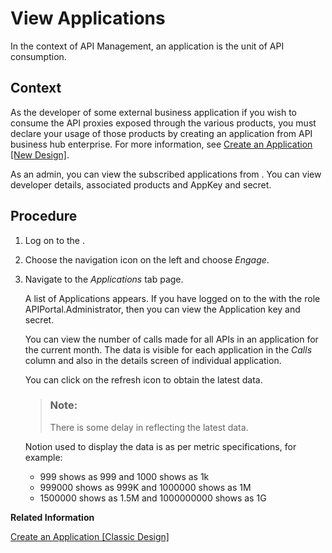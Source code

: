 <!-- loiofeac3687b4d842cb903bdbd9e13ace54 -->

# View Applications

In the context of API Management, an application is the unit of API consumption.



## Context

As the developer of some external business application if you wish to consume the API proxies exposed through the various products, you must declare your usage of those products by creating an application from API business hub enterprise. For more information, see [Create an Application \[New Design\]](create-an-application-new-design-a501a6d.md).

As an admin, you can view the subscribed applications from . You can view developer details, associated products and AppKey and secret.



## Procedure

1.  Log on to the .

2.  Choose the navigation icon on the left and choose *Engage*.

3.  Navigate to the *Applications* tab page.

    A list of Applications appears. If you have logged on to the with the role APIPortal.Administrator, then you can view the Application key and secret.

    You can view the number of calls made for all APIs in an application for the current month. The data is visible for each application in the *Calls* column and also in the details screen of individual application.

    You can click on the refresh icon to obtain the latest data.

    > ### Note:  
    > There is some delay in reflecting the latest data.

    Notion used to display the data is as per metric specifications, for example:

    -   999 shows as 999 and 1000 shows as 1k
    -   999000 shows as 999K and 1000000 shows as 1M
    -   1500000 shows as 1.5M and 1000000000 shows as 1G


**Related Information**  


[Create an Application \[Classic Design\]](create-an-application-classic-design-7b4e71b.md "Create an Application to consume the required APIs.")

